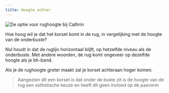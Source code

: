 ```yaml
---
title: Hoogte achter
---
```


![De optie voor rughoogte bij Cathrin](./backrise.svg)

Hoe hoog wil je dat het korset komt in de rug, in vergelijking met de hoogte van de onderbuste?

Nul houdt in dat de ruglijn horizontaal blijft, op hetzelfde niveau als de onderbuste. Met andere woorden, de rug komt ongeveer op dezelfde hoogte als je bh-band.

Als je de rughoogte groter maakt zal je korset achteraan hoger komen.

> Aangezien dit een korset is dat onder de buste zit is de hoogte van de rug een esthetische keuze en heeft dit geen invloed op de pasvorm